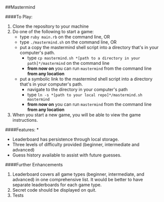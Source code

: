 ##Mastermind

####To Play:
1. Clone the repository to your machine
2. Do one of the following to start a game:
    * type `ruby main.rb` on the command line, OR
    * type `./mastermind.sh` on the command line, OR
    * put a copy the mastermind shell script into a directory that's in your computer's path.
      * type `cp mastermind.sh *[path to a directory in your path]*/mastermind` on the command line
      * **from now on** you can run `mastermind` from the command line **from any location**
    * put a symbolic link to the mastermind shell script into a directory that's in your computer's path.
      * navigate to the directory in your computer's path
      * type `ln -s *[path to your local repo]*/mastermind.sh mastermind`
      * **from now on** you can run `mastermind` from the command line **from any location**
3.  When you start a new game, you will be able to view the game instructions.

####Features:
*
*  Leaderboard has persistence through local storage.
*  Three levels of difficulty provided (beginner, intermediate and advanced)
*  Guess history available to assist with future guesses.


####Further Enhancements
1.  Leaderboard covers all game types (beginner, intermediate, and advanced) in one comprehensive list.  It would be better to have separate leaderboards for each game type.
2.  Secret code should be displayed on quit.
3.  Tests
